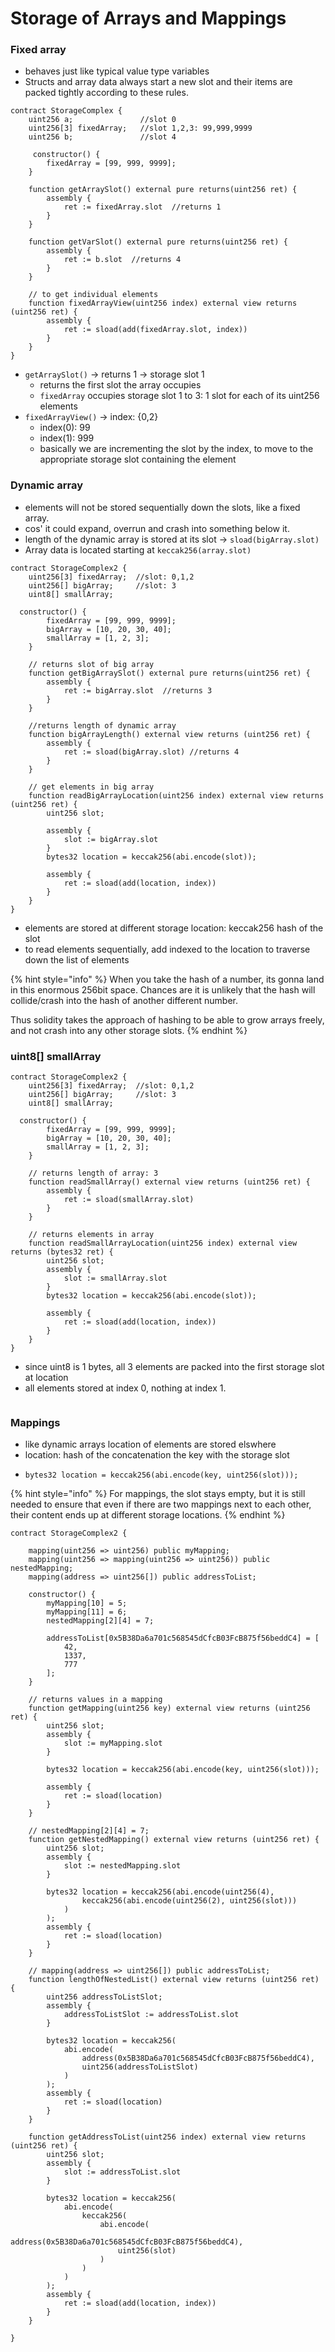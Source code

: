 # Storage of Arrays and Mappings

### Fixed array

* behaves just like typical value type variables
* Structs and array data always start a new slot and their items are packed tightly according to these rules.

```solidity
contract StorageComplex {
    uint256 a;               //slot 0
    uint256[3] fixedArray;   //slot 1,2,3: 99,999,9999
    uint256 b;               //slot 4
    
     constructor() {
        fixedArray = [99, 999, 9999];
    }
    
    function getArraySlot() external pure returns(uint256 ret) {
        assembly {
            ret := fixedArray.slot  //returns 1
        }
    }

    function getVarSlot() external pure returns(uint256 ret) {
        assembly {
            ret := b.slot  //returns 4
        }
    }

    // to get individual elements
    function fixedArrayView(uint256 index) external view returns (uint256 ret) {
        assembly {
            ret := sload(add(fixedArray.slot, index))
        }
    }
}
```

* `getArraySlot()` -> returns 1 -> storage slot 1
  * returns the first slot the array occupies
  * `fixedArray` occupies storage slot 1 to 3: 1 slot for each of its uint256 elements
* `fixedArrayView()` -> index: {0,2}
  * index(0): 99
  * index(1): 999
  * basically we are incrementing the slot by the index, to move to the appropriate storage slot containing the element

### Dynamic array

* elements will not be stored sequentially down the slots, like a fixed array.
* cos' it could expand, overrun and crash into something below it.
* length of the dynamic array is stored at its slot -> `sload(bigArray.slot)`
* Array data is located starting at `keccak256(array.slot)`

```solidity
contract StorageComplex2 {
    uint256[3] fixedArray;  //slot: 0,1,2
    uint256[] bigArray;     //slot: 3 
    uint8[] smallArray;

  constructor() {
        fixedArray = [99, 999, 9999];  
        bigArray = [10, 20, 30, 40];   
        smallArray = [1, 2, 3];
    }
    
    // returns slot of big array
    function getBigArraySlot() external pure returns(uint256 ret) {
        assembly {
            ret := bigArray.slot  //returns 3
        }
    }
    
    //returns length of dynamic array
    function bigArrayLength() external view returns (uint256 ret) {
        assembly {
            ret := sload(bigArray.slot) //returns 4
        }
    }
    
    // get elements in big array
    function readBigArrayLocation(uint256 index) external view returns (uint256 ret) {
        uint256 slot;

        assembly {
            slot := bigArray.slot
        }
        bytes32 location = keccak256(abi.encode(slot));

        assembly {
            ret := sload(add(location, index))
        }
    }
}
```

* elements are stored at different storage location: keccak256 hash of the slot
* to read elements sequentially, add indexed to the location to traverse down the list of elements

{% hint style="info" %}
When you take the hash of a number, its gonna land in this enormous 256bit space. Chances are it is unlikely that the hash will collide/crash into the hash of another different number.

Thus solidity takes the approach of hashing to be able to grow arrays freely, and not crash into any other storage slots.
{% endhint %}

### uint8\[] smallArray

```solidity
contract StorageComplex2 {
    uint256[3] fixedArray;  //slot: 0,1,2
    uint256[] bigArray;     //slot: 3 
    uint8[] smallArray;

  constructor() {
        fixedArray = [99, 999, 9999];  
        bigArray = [10, 20, 30, 40];   
        smallArray = [1, 2, 3];
    }

    // returns length of array: 3
    function readSmallArray() external view returns (uint256 ret) {
        assembly {
            ret := sload(smallArray.slot)
        }
    }

    // returns elements in array
    function readSmallArrayLocation(uint256 index) external view returns (bytes32 ret) {
        uint256 slot;
        assembly {
            slot := smallArray.slot
        }
        bytes32 location = keccak256(abi.encode(slot));

        assembly {
            ret := sload(add(location, index))
        }
    }
}
```

* since uint8 is 1 bytes, all 3 elements are packed into the first storage slot at location
* all elements stored at index 0, nothing at index 1.

<figure><img src="../../.gitbook/assets/image (111).png" alt=""><figcaption></figcaption></figure>

### Mappings

* like dynamic arrays location of elements are stored elswhere
* location: hash of the concatenation the key with the storage slot
* ```
  bytes32 location = keccak256(abi.encode(key, uint256(slot)));
  ```

{% hint style="info" %}
For mappings, the slot stays empty, but it is still needed to ensure that even if there are two mappings next to each other, their content ends up at different storage locations.
{% endhint %}

```solidity
contract StorageComplex2 {

    mapping(uint256 => uint256) public myMapping;
    mapping(uint256 => mapping(uint256 => uint256)) public nestedMapping;
    mapping(address => uint256[]) public addressToList;

    constructor() {
        myMapping[10] = 5;
        myMapping[11] = 6;
        nestedMapping[2][4] = 7;

        addressToList[0x5B38Da6a701c568545dCfcB03FcB875f56beddC4] = [
            42,
            1337,
            777
        ];
    }
    
    // returns values in a mapping
    function getMapping(uint256 key) external view returns (uint256 ret) {
        uint256 slot;
        assembly {
            slot := myMapping.slot
        }

        bytes32 location = keccak256(abi.encode(key, uint256(slot)));

        assembly {
            ret := sload(location)
        }
    }
    
    // nestedMapping[2][4] = 7;
    function getNestedMapping() external view returns (uint256 ret) {
        uint256 slot;
        assembly {
            slot := nestedMapping.slot
        }

        bytes32 location = keccak256(abi.encode(uint256(4),
                keccak256(abi.encode(uint256(2), uint256(slot)))
            )
        );
        assembly {
            ret := sload(location)
        }
    }

    // mapping(address => uint256[]) public addressToList;
    function lengthOfNestedList() external view returns (uint256 ret) {
        uint256 addressToListSlot;
        assembly {
            addressToListSlot := addressToList.slot
        }

        bytes32 location = keccak256(
            abi.encode(
                address(0x5B38Da6a701c568545dCfcB03FcB875f56beddC4),
                uint256(addressToListSlot)
            )
        );
        assembly {
            ret := sload(location)
        }
    }

    function getAddressToList(uint256 index) external view returns (uint256 ret) {
        uint256 slot;
        assembly {
            slot := addressToList.slot
        }

        bytes32 location = keccak256(
            abi.encode(
                keccak256(
                    abi.encode(
                        address(0x5B38Da6a701c568545dCfcB03FcB875f56beddC4),
                        uint256(slot)
                    )
                )
            )
        );
        assembly {
            ret := sload(add(location, index))
        }
    }

}
```
